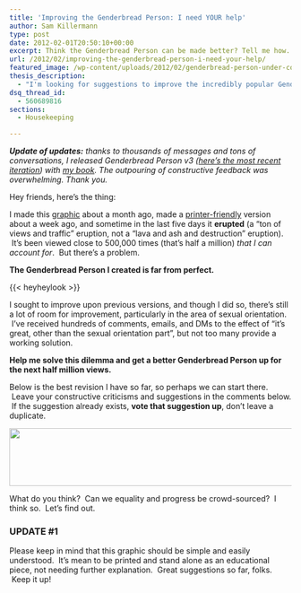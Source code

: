```yaml
---
title: 'Improving the Genderbread Person: I need YOUR help'
author: Sam Killermann
type: post
date: 2012-02-01T20:50:10+00:00
excerpt: Think the Genderbread Person can be made better? Tell me how.
url: /2012/02/improving-the-genderbread-person-i-need-your-help/
featured_image: /wp-content/uploads/2012/02/genderbread-person-under-construction.jpg
thesis_description:
  - "I'm looking for suggestions to improve the incredibly popular Genderbread Person graphic, an image designed to teach about gender identity, expression, sex, and sexual orientation."
dsq_thread_id:
  - 560689816
sections:
  - Housekeeping

---
```

<address>
  <strong>Update of updates:</strong> thanks to thousands of messages and tons of conversations, I released Genderbread Person v3 (<a href="https://www.facebook.com/MetroSam/photos/pb.216393541757516.-2207520000.1403371597./684315374965328/?type=1&#038;theater">here&#8217;s the most recent iteration</a>) with <a href="http://guidetogender.com" alt="A Guide to Gender">my book</a>. The outpouring of constructive feedback was overwhelming. Thank you.
</address>

Hey friends, here&#8217;s the thing:

I made this [graphic][1] about a month ago, made a [printer-friendly][2] version about a week ago, and sometime in the last five days it **erupted** (a &#8220;ton of views and traffic&#8221; eruption, not a &#8220;lava and ash and destruction&#8221; eruption).  It&#8217;s been viewed close to 500,000 times (that&#8217;s half a million) _that I can account for_.  But there&#8217;s a problem.

**The Genderbread Person I created is far from perfect.**

{{< heyheylook >}}

I sought to improve upon previous versions, and though I did so, there&#8217;s still a lot of room for improvement, particularly in the area of sexual orientation.  I&#8217;ve received hundreds of comments, emails, and DMs to the effect of &#8220;it&#8217;s great, other than the sexual orientation part&#8221;, but not too many provide a working solution.

**Help me solve this dilemma and get a better Genderbread Person up for the next half million views.**

Below is the best revision I have so far, so perhaps we can start there.  Leave your constructive criticisms and suggestions in the comments below.  If the suggestion already exists, **vote that suggestion up**, don&#8217;t leave a duplicate.

[<img class="alignnone size-full wp-image-842 lazy-load" title="genderbread-person-sexual-orientation-revision" data-src="/wp-content/uploads/2012/02/genderbread-person-sexual-orientation-revision.png" alt="" width="554" height="103" data-srcset="/wp-content/uploads/2012/02/genderbread-person-sexual-orientation-revision.png 554w, /wp-content/uploads/2012/02/genderbread-person-sexual-orientation-revision-300x55.png 300w" sizes="(max-width: 554px) 100vw, 554px" />][3]

What do you think?  Can we equality and progress be crowd-sourced?  I think so.  Let&#8217;s find out.

### UPDATE #1

Please keep in mind that this graphic should be simple and easily understood.  It&#8217;s mean to be printed and stand alone as an educational piece, not needing further explanation.  Great suggestions so far, folks.  Keep it up!

 [1]: /2011/11/breaking-through-the-binary-gender-explained-using-continuums/ "Breaking through the binary: Gender explained using continuums"
 [2]: /2012/01/the-genderbread-person/ "The Genderbread Person [PRINT]"
 [3]: /wp-content/uploads/2012/02/genderbread-person-sexual-orientation-revision.png